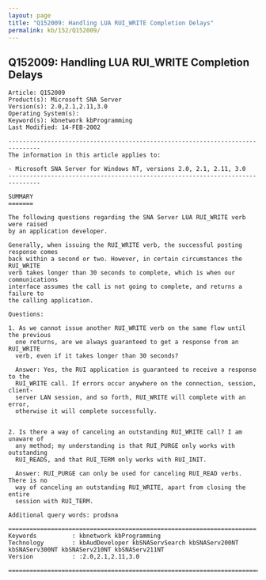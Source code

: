 ```yaml
---
layout: page
title: "Q152009: Handling LUA RUI_WRITE Completion Delays"
permalink: kb/152/Q152009/
---
```


## Q152009: Handling LUA RUI_WRITE Completion Delays

	Article: Q152009
	Product(s): Microsoft SNA Server
	Version(s): 2.0,2.1,2.11,3.0
	Operating System(s): 
	Keyword(s): kbnetwork kbProgramming
	Last Modified: 14-FEB-2002
	
	-------------------------------------------------------------------------------
	The information in this article applies to:
	
	- Microsoft SNA Server for Windows NT, versions 2.0, 2.1, 2.11, 3.0 
	-------------------------------------------------------------------------------
	
	SUMMARY
	=======
	
	The following questions regarding the SNA Server LUA RUI_WRITE verb were raised
	by an application developer.
	
	Generally, when issuing the RUI_WRITE verb, the successful posting response comes
	back within a second or two. However, in certain circumstances the RUI_WRITE
	verb takes longer than 30 seconds to complete, which is when our communications
	interface assumes the call is not going to complete, and returns a failure to
	the calling application.
	
	Questions:
	
	1. As we cannot issue another RUI_WRITE verb on the same flow until the previous
	  one returns, are we always guaranteed to get a response from an RUI_WRITE
	  verb, even if it takes longer than 30 seconds?
	
	  Answer: Yes, the RUI application is guaranteed to receive a response to the
	  RUI_WRITE call. If errors occur anywhere on the connection, session, client-
	  server LAN session, and so forth, RUI_WRITE will complete with an error,
	  otherwise it will complete successfully.
	
	
	2. Is there a way of canceling an outstanding RUI_WRITE call? I am unaware of
	  any method; my understanding is that RUI_PURGE only works with outstanding
	  RUI_READS, and that RUI_TERM only works with RUI_INIT.
	
	  Answer: RUI_PURGE can only be used for canceling RUI_READ verbs. There is no
	  way of canceling an outstanding RUI_WRITE, apart from closing the entire
	  session with RUI_TERM.
	
	Additional query words: prodsna
	
	======================================================================
	Keywords          : kbnetwork kbProgramming 
	Technology        : kbAudDeveloper kbSNAServSearch kbSNAServ200NT kbSNAServ300NT kbSNAServ210NT kbSNAServ211NT
	Version           : :2.0,2.1,2.11,3.0
	
	=============================================================================
	
